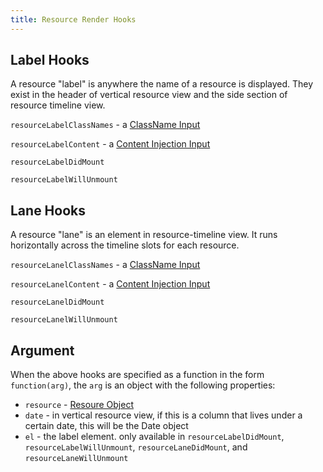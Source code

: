 ```yaml
---
title: Resource Render Hooks
---
```



## Label Hooks

A resource "label" is anywhere the name of a resource is displayed. They exist in the header of vertical resource view and the side section of resource timeline view.

`resourceLabelClassNames` - a [ClassName Input](classname-input)

`resourceLabelContent` - a [Content Injection Input](content-injection)

`resourceLabelDidMount`

`resourceLabelWillUnmount`


## Lane Hooks

A resource "lane" is an element in resource-timeline view. It runs horizontally across the timeline slots for each resource.

`resourceLanelClassNames` - a [ClassName Input](classname-input)

`resourceLanelContent` - a [Content Injection Input](content-injection)

`resourceLanelDidMount`

`resourceLanelWillUnmount`


## Argument

When the above hooks are specified as a function in the form `function(arg)`, the `arg` is an object with the following properties:

- `resource` - [Resoure Object](resource-object)
- `date` - in vertical resource view, if this is a column that lives under a certain date, this will be the Date object
- `el` - the label element. only available in `resourceLabelDidMount`, `resourceLabelWillUnmount`, `resourceLaneDidMount`, and `resourceLaneWillUnmount`

